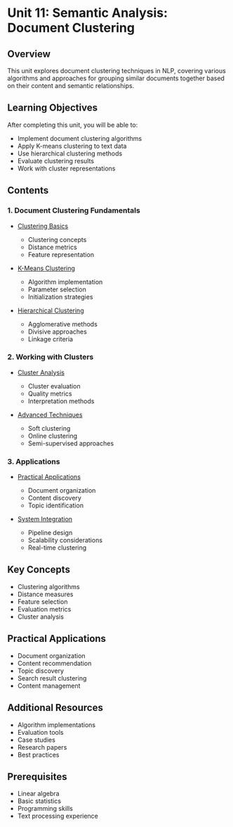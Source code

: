 # Unit 11: Semantic Analysis: Document Clustering

## Overview
This unit explores document clustering techniques in NLP, covering various algorithms and approaches for grouping similar documents together based on their content and semantic relationships.

## Learning Objectives
After completing this unit, you will be able to:
- Implement document clustering algorithms
- Apply K-means clustering to text data
- Use hierarchical clustering methods
- Evaluate clustering results
- Work with cluster representations

## Contents

### 1. Document Clustering Fundamentals
- [Clustering Basics](01_clustering_basics.md)
  - Clustering concepts
  - Distance metrics
  - Feature representation
  
- [K-Means Clustering](02_kmeans.md)
  - Algorithm implementation
  - Parameter selection
  - Initialization strategies

- [Hierarchical Clustering](03_hierarchical.md)
  - Agglomerative methods
  - Divisive approaches
  - Linkage criteria

### 2. Working with Clusters
- [Cluster Analysis](04_cluster_analysis.md)
  - Cluster evaluation
  - Quality metrics
  - Interpretation methods
  
- [Advanced Techniques](05_advanced_techniques.md)
  - Soft clustering
  - Online clustering
  - Semi-supervised approaches

### 3. Applications
- [Practical Applications](06_applications.md)
  - Document organization
  - Content discovery
  - Topic identification
  
- [System Integration](07_integration.md)
  - Pipeline design
  - Scalability considerations
  - Real-time clustering

## Key Concepts
- Clustering algorithms
- Distance measures
- Feature selection
- Evaluation metrics
- Cluster analysis

## Practical Applications
- Document organization
- Content recommendation
- Topic discovery
- Search result clustering
- Content management

## Additional Resources
- Algorithm implementations
- Evaluation tools
- Case studies
- Research papers
- Best practices

## Prerequisites
- Linear algebra
- Basic statistics
- Programming skills
- Text processing experience 